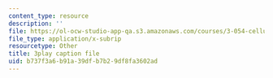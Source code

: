 ```yaml
---
content_type: resource
description: ''
file: https://ol-ocw-studio-app-qa.s3.amazonaws.com/courses/3-054-cellular-solids-structure-properties-and-applications-spring-2015/b737f3a6b91a39dfb7b29df8fa3602ad_MxWZwTA_PHc.srt
file_type: application/x-subrip
resourcetype: Other
title: 3play caption file
uid: b737f3a6-b91a-39df-b7b2-9df8fa3602ad
---
```

